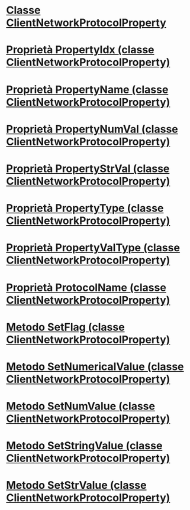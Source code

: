 # [Classe ClientNetworkProtocolProperty](clientnetworkprotocolproperty-class.md)
# [Proprietà PropertyIdx (classe ClientNetworkProtocolProperty)](propertyidx-property-clientnetworkprotocolproperty-class.md)
# [Proprietà PropertyName (classe ClientNetworkProtocolProperty)](propertyname-property-clientnetworkprotocolproperty-class.md)
# [Proprietà PropertyNumVal (classe ClientNetworkProtocolProperty)](propertynumval-property-clientnetworkprotocolproperty-class.md)
# [Proprietà PropertyStrVal (classe ClientNetworkProtocolProperty)](propertystrval-property-clientnetworkprotocolproperty-class.md)
# [Proprietà PropertyType (classe ClientNetworkProtocolProperty)](propertytype-property-clientnetworkprotocolproperty-class.md)
# [Proprietà PropertyValType (classe ClientNetworkProtocolProperty)](propertyvaltype-property-clientnetworkprotocolproperty-class.md)
# [Proprietà ProtocolName (classe ClientNetworkProtocolProperty)](protocolname-property-clientnetworkprotocolproperty-class.md)
# [Metodo SetFlag (classe ClientNetworkProtocolProperty)](setflag-method-clientnetworkprotocolproperty-class.md)
# [Metodo SetNumericalValue (classe ClientNetworkProtocolProperty)](setnumericalvalue-method-clientnetworkprotocolproperty-class.md)
# [Metodo SetNumValue (classe ClientNetworkProtocolProperty)](setnumvalue-method-clientnetworkprotocolproperty-class.md)
# [Metodo SetStringValue (classe ClientNetworkProtocolProperty)](setstringvalue-method-clientnetworkprotocolproperty-class.md)
# [Metodo SetStrValue (classe ClientNetworkProtocolProperty)](setstrvalue-method-clientnetworkprotocolproperty-class.md)
